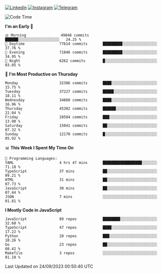 [![Linkedin](https://img.shields.io/badge/-Archie-blue?style=flat-square&labelColor=gray&logo=Linkedin&logoColor=white&link=https://www.linkedin.com/in/archisdi)](https://www.linkedin.com/in/archisdi)
[![Instagram](https://img.shields.io/badge/-@archisdi-orange?style=flat-square&labelColor=gray&logo=Instagram&logoColor=white&link=https://www.instagram.com/archisdi)](https://www.instagram.com/archisdi)
[![Telegram](https://img.shields.io/badge/-aai-informational?style=flat-square&labelColor=gray&logo=telegram&logoColor=white&link=https://t.me/archisdi)](https://t.me/archisdi)

<!--START_SECTION:waka-->
![Code Time](http://img.shields.io/badge/Code%20Time-2%2C403%20hrs%2026%20mins-blue)

**I'm an Early 🐤** 

```text
🌞 Morning                49848 commits       ██████░░░░░░░░░░░░░░░░░░░   24.25 % 
🌆 Daytime                77614 commits       █████████░░░░░░░░░░░░░░░░   37.76 % 
🌃 Evening                71846 commits       █████████░░░░░░░░░░░░░░░░   34.95 % 
🌙 Night                  6262 commits        █░░░░░░░░░░░░░░░░░░░░░░░░   03.05 % 
```
📅 **I'm Most Productive on Thursday** 

```text
Monday                   32386 commits       ████░░░░░░░░░░░░░░░░░░░░░   15.75 % 
Tuesday                  37227 commits       █████░░░░░░░░░░░░░░░░░░░░   18.11 % 
Wednesday                34860 commits       ████░░░░░░░░░░░░░░░░░░░░░   16.96 % 
Thursday                 45302 commits       ██████░░░░░░░░░░░░░░░░░░░   22.04 % 
Friday                   28584 commits       ███░░░░░░░░░░░░░░░░░░░░░░   13.90 % 
Saturday                 15041 commits       ██░░░░░░░░░░░░░░░░░░░░░░░   07.32 % 
Sunday                   12170 commits       █░░░░░░░░░░░░░░░░░░░░░░░░   05.92 % 
```


📊 **This Week I Spent My Time On** 

```text
💬 Programming Languages: 
YAML                     4 hrs 47 mins       ██████████████████░░░░░░░   71.18 % 
TypeScript               37 mins             ██░░░░░░░░░░░░░░░░░░░░░░░   09.21 % 
HTML                     31 mins             ██░░░░░░░░░░░░░░░░░░░░░░░   07.73 % 
JavaScript               30 mins             ██░░░░░░░░░░░░░░░░░░░░░░░   07.44 % 
JSON                     7 mins              ░░░░░░░░░░░░░░░░░░░░░░░░░   01.81 % 
```

**I Mostly Code in JavaScript** 

```text
JavaScript               89 repos            ████████░░░░░░░░░░░░░░░░░   32.60 % 
TypeScript               47 repos            ████░░░░░░░░░░░░░░░░░░░░░   17.22 % 
Python                   28 repos            ███░░░░░░░░░░░░░░░░░░░░░░   10.26 % 
Go                       23 repos            ██░░░░░░░░░░░░░░░░░░░░░░░   08.42 % 
Makefile                 3 repos             ░░░░░░░░░░░░░░░░░░░░░░░░░   01.10 % 
```




 Last Updated on 24/09/2023 00:50:40 UTC
<!--END_SECTION:waka-->